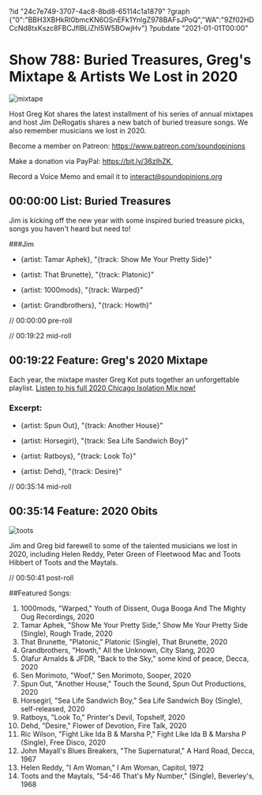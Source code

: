 ?id "24c7e749-3707-4ac8-8bd8-65114c1a1879"
?graph {"0":"BBH3XBHkRI0bmcKN6OSnEFk1YnlgZ978BAFsJPoQ","WA":"9Zf02HDCcNd8txKszc8FBCJflBLiZhI5W5BOwjHv"}
?pubdate "2021-01-01T00:00"
# Show 788: Buried Treasures, Greg's Mixtape & Artists We Lost in 2020

![mixtape](https://static.soundopinions.org/images/2020/mixtape.jpeg)

Host Greg Kot shares the latest installment of his series of annual mixtapes and host Jim DeRogatis shares a new batch of buried treasure songs. We also remember musicians we lost in 2020. 

Become a member on Patreon: https://www.patreon.com/soundopinions

Make a donation via PayPal: https://bit.ly/36zIhZK 

Record a Voice Memo and email it to interact@soundopinions.org


## 00:00:00 List: Buried Treasures

Jim is kicking off the new year with some inspired buried treasure picks, songs you haven't heard but need to!

###Jim

- {artist: Tamar Aphek}, "{track: Show Me Your Pretty Side}"

- {artist: That Brunette}, "{track: Platonic}"

- {artist: 1000mods}, "{track: Warped}"

- {artist: Grandbrothers}, "{track: Howth}"



// 00:00:00 pre-roll

// 00:19:22 mid-roll

## 00:19:22 Feature: Greg's 2020 Mixtape

Each year, the mixtape master Greg Kot puts together an unforgettable playlist. [Listen to his full 2020 Chicago Isolation Mix now!](https://open.spotify.com/playlist/5z6ngmb4e3HdUmw1cQimpn?si=DF_CySyLRhedPfQRPNomXQ)

### Excerpt: 

- {artist: Spun Out}, "{track: Another House}"

- {artist: Horsegirl}, "{track: Sea Life Sandwich Boy}"

- {artist: Ratboys}, "{track: Look To}"

- {artist: Dehd}, "{track: Desire}"



// 00:35:14 mid-roll

## 00:35:14 Feature: 2020 Obits
![toots](https://static.soundopinions.org/images/2020/toots.jpeg)

Jim and Greg bid farewell to some of the talented musicians we lost in 2020, including Helen Reddy, Peter Green of Fleetwood Mac and Toots Hibbert of Toots and the Maytals.



// 00:50:41 post-roll


##Featured Songs:

1. 1000mods, "Warped," Youth of Dissent, Ouga Booga And The Mighty Oug Recordings, 2020
1. Tamar Aphek, "Show Me Your Pretty Side," Show Me Your Pretty Side (Single), Rough Trade, 2020
1. That Brunette, "Platonic," Platonic (Single), That Brunette, 2020
1. Grandbrothers, "Howth," All the Unknown, City Slang, 2020
1. Ólafur Arnalds & JFDR, "Back to the Sky," some kind of peace, Decca, 2020
1. Sen Morimoto, "Woof," Sen Morimoto, Sooper, 2020
1. Spun Out, "Another House," Touch the Sound, Spun Out Productions, 2020
1. Horsegirl, "Sea Life Sandwich Boy," Sea Life Sandwich Boy (Single), self-released, 2020
1. Ratboys, "Look To," Printer's Devil, Topshelf, 2020
1. Dehd, "Desire," Flower of Devotion, Fire Talk, 2020
1. Ric Wilson, "Fight Like Ida B & Marsha P," Fight Like Ida B & Marsha P (Single), Free Disco, 2020
1. John Mayall's Blues Breakers, "The Supernatural," A Hard Road, Decca, 1967
1. Helen Reddy, "I Am Woman," I Am Woman, Capitol, 1972
1. Toots and the Maytals, "54-46 That's My Number," (Single), Beverley's, 1968
